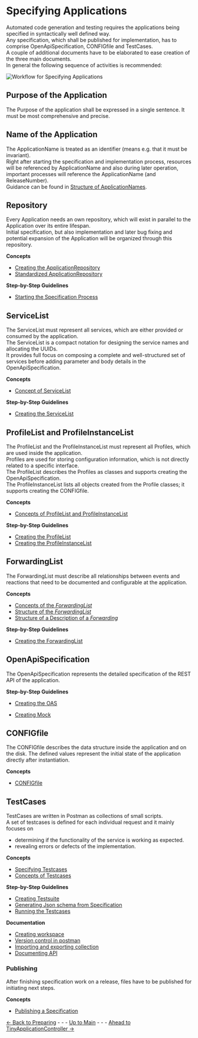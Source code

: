 # Specifying Applications

Automated code generation and testing requires the applications being specified in syntactically well defined way.  
Any specification, which shall be published for implementation, has to comprise OpenApiSpecification, CONFIGfile and TestCases.  
A couple of additional documents have to be elaborated to ease creation of the three main documents.  
In general the following sequence of activities is recommended:

![Workflow for Specifying Applications](https://www.plantuml.com/plantuml/png/bPBHJiCm34NV-Gh_0UzZcZOLTPg4rgf5uZdhdCqYZOEJhXfVZpiGb4qLuYrophsvjhECoKZgMWSlBA_MSG-M1Ug03Tap-GEiGd3Kc4Jiuzrith1ZcQq5qIyUqPB7CL7q7cL-Vu4M3pTuR8Hs26KdWIC2MqZ7N_efQUQCQ1x8Ex_NK9FOaGVVaU7Mj3X5L_ZMOKoNXaUI2ZKS9PRpv3FS1eS9eKOvKODF5DEVR2bioVsBtNZTZh_n_yPobjx8C921q1kTC1qyPCKstwm7XvzQ4T2l0dqkzgjJlQrr8o71iyuXCn6ZbYey4VPwo3NKEyArfEnsZkBnkhv4lzT_z040 "Workflow for Specifying Applications")


## Purpose of the Application

The Purpose of the application shall be expressed in a single sentence. It must be most comprehensive and precise.  


## Name of the Application

The ApplicationName is treated as an identifier (means e.g. that it must be invariant).  
Right after starting the specification and implementation process, resources will be referenced by ApplicationName and also during later operation, important processes will reference the ApplicationName (and ReleaseNumber).  
Guidance can be found in [Structure of ApplicationNames](./../ElementsApplicationPattern/Names/StructureOfApplicationNames/StructureOfApplicationNames.md).  


## Repository

Every Application needs an own repository, which will exist in parallel to the Application over its entire lifespan.  
Initial specification, but also implementation and later bug fixing and potential expansion of the Application will be organized through this repository.  

**Concepts**
* [Creating the ApplicationRepository](./CreatingApplicationRepository/CreatingApplicationRepository.md)
* [Standardized ApplicationRepository](./StandardizedApplicationRepository/StandardizedApplicationRepository.md)

**Step-by-Step Guidelines**
* [Starting the Specification Process](./StartingToSpecify/StartingToSpecify.md)


## ServiceList

The ServiceList must represent all services, which are either provided or consumed by the application.  
The ServiceList is a compact notation for designing the service names and allocating the UUIDs.  
It provides full focus on composing a complete and well-structured set of services before adding parameter and body details in the OpenApiSpecification.  

**Concepts**
* [Concept of ServiceList](./ConceptOfServiceList/ConceptOfServiceList.md)

**Step-by-Step Guidelines**
* [Creating the ServiceList](./CreatingServiceList/CreatingServiceList.md)


## ProfileList and ProfileInstanceList

The ProfileList and the ProfileInstanceList must represent all Profiles, which are used inside the application.  
Profiles are used for storing configuration information, which is not directly related to a specific interface.  
The ProfileList describes the Profiles as classes and supports creating the OpenApiSpecification.  
The ProfileInstanceList lists all objects created from the Profile classes; it supports creating the CONFIGfile.  

**Concepts**
* [Concepts of ProfileList and ProfileInstanceList ](./ConceptOfProfileList/ConceptOfProfileList.md)

**Step-by-Step Guidelines**
* [Creating the ProfileList](./CreatingProfileList/CreatingProfileList.md)
* [Creating the ProfileInstanceList](./CreatingProfileInstanceList/CreatingProfileInstanceList.md)


## ForwardingList

The ForwardingList must describe all relationships between events and reactions that need to be documented and configurable at the application.

**Concepts**
- [Concepts of the _ForwardingList_](./ConceptsOfForwardingList/ConceptsOfForwardingList.md)  
- [Structure of the _ForwardingList_](./StructureOfForwardingList/StructureOfForwardingList.md)  
- [Structure of a Description of a _Forwarding_](./StructureOfForwardingDescription/StructureOfForwardingDescription.md)

**Step-by-Step Guidelines**
* [Creating the ForwardingList](./CreatingForwardingList/CreatingForwardingList.md)


## OpenApiSpecification

The OpenApiSpecification represents the detailed specification of the REST API of the application.

**Step-by-Step Guidelines**
- [Creating the OAS](./CreatingOas/CreatingOas.md)
* [Creating Mock](./CreatingMock/CreatingMock.md)


## CONFIGfile

The CONFIGfile describes the data structure inside the application and on the disk. The defined values represent the initial state of the application directly after instantiation.

**Concepts**
* [CONFIGfile](./ConceptOfConfigFile/ConceptOfConfigFile.md)

## TestCases
TestCases are written in Postman as collections of small scripts.  
A set of testcases is defined for each individual request and it mainly focuses on
* determining if the functionality of the service is working as expected.  
* revealing errors or defects of the implementation.  

**Concepts**
* [Specifying Testcases](./TestCases/SpecifyingTestcases.md)
* [Concepts of Testcases](./TestCases/ConceptsOfTestCases.md)

**Step-by-Step Guidelines**
* [Creating Testsuite](./TestCases/CreatingTestSuite.md)
* [Generating Json schema from Specification](./TestCases/JsonSchemaFromSpecification.md)
* [Running the Testcases](./TestCases/ExecutingTestSuite.md)

**Documentation**
* [Creating workspace](https://learning.postman.com/docs/collaborating-in-postman/using-workspaces/creating-workspaces/)
* [Version control in postman](https://learning.postman.com/docs/collaborating-in-postman/version-control/)
* [Importing and exporting collection](https://learning.postman.com/docs/getting-started/importing-and-exporting-data/)
* [Documenting API](https://learning.postman.com/docs/publishing-your-api/documenting-your-api/)

### Publishing

After finishing specification work on a release, files have to be published for initiating next steps.

**Concepts**
* [Publishing a Specification](./PublishingSpecification/PublishingSpecification.md)


[<- Back to Preparing](../PreparingSpecifying/PreparingSpecifying.md) - - - [Up to Main](../Main.md) - - - [Ahead to TinyApplicationController ->](../TinyApplicationController/TinyApplicationController.md)
